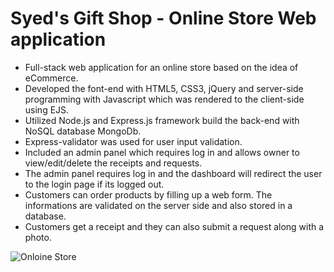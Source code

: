 # Syed's Gift Shop - Online Store Web application
- Full-stack web application for an online store based on the idea of eCommerce.
- Developed the font-end with HTML5, CSS3, jQuery and server-side programming with Javascript which was rendered to the client-side using EJS.
- Utilized Node.js and Express.js framework build the back-end with NoSQL database MongoDb.
- Express-validator was used for user input validation.
- Included an admin panel which requires log in and allows owner to view/edit/delete the receipts and requests.
- The admin panel requires log in and the dashboard will redirect the user to the login page if its logged out.
- Customers can order products by filling up a web form. The informations are validated on the server side and also stored in a database.
- Customers get a receipt and they can also submit a request along with a photo.


![Onloine Store](https://user-images.githubusercontent.com/55814513/189981151-4bc773da-1ea9-48df-a57a-f1ef52fade63.png)
